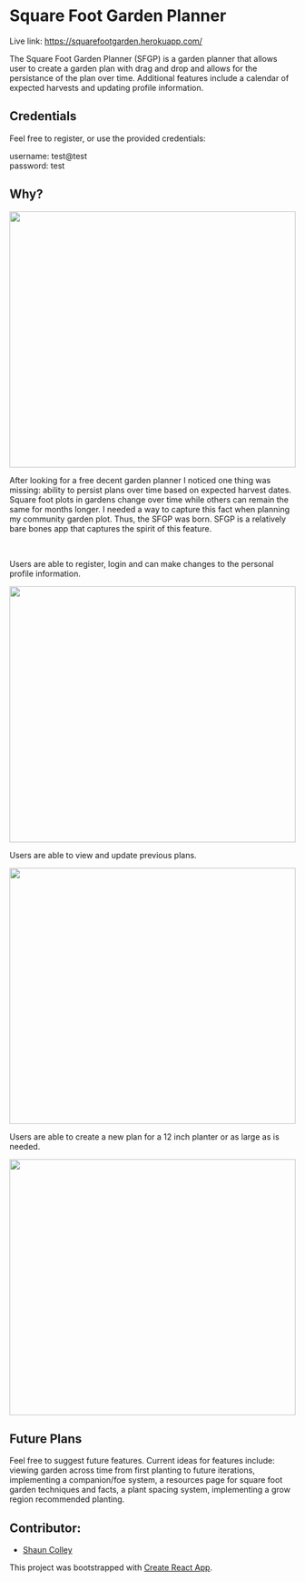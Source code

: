 # Square Foot Garden Planner

Live link: https://squarefootgarden.herokuapp.com/

The Square Foot Garden Planner (SFGP) is a garden planner that allows user to create a garden plan with drag and drop and allows for the persistance of the plan over time. Additional features include a calendar of expected harvests and updating profile information.

## Credentials

Feel free to register, or use the provided credentials:

username: test@test
<br>
password: test


## Why?

<img src="readme/landing-page.gif" width="100%" height="450"/>

After looking for a free decent garden planner I noticed one thing was missing: ability to persist plans over time based on expected harvest dates. Square foot plots in gardens change over time while others can remain the same for months longer. I needed a way to capture this fact when planning my community garden plot. Thus, the SFGP was born. SFGP is a relatively bare bones app that captures the spirit of this feature.

<br>

Users are able to register, login and can make changes to the personal profile information.

<img src="readme/login.gif" width="100%" height="450"/> 

<br>

Users are able to view and update previous plans.

<img src="readme/input-scores.gif" width="100%" height="450"/> 

<br>

Users are able to create a new plan for a 12 inch planter or as large as is needed.

<img src="readme/view-update-pan.gif" width="100%" height="450"/> 

<br>

## Future Plans

Feel free to suggest future features. Current ideas for features include: viewing garden across time from first planting to future iterations, implementing a companion/foe system, a resources page for square foot garden techniques and facts, a plant spacing system, implementing a grow region recommended planting.

## Contributor:

* [Shaun Colley](https://github.com/shaunwcolley)


This project was bootstrapped with [Create React App](https://github.com/facebook/create-react-app).
